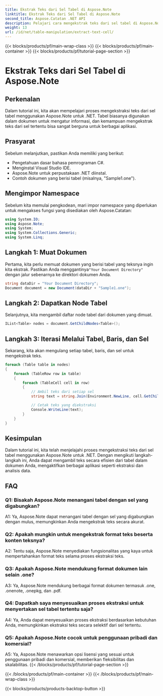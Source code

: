 ```yaml
---
title: Ekstrak Teks dari Sel Tabel di Aspose.Note
linktitle: Ekstrak Teks dari Sel Tabel di Aspose.Note
second_title: Aspose.Catatan .NET API
description: Pelajari cara mengekstrak teks dari sel tabel di Aspose.Note untuk .NET. Tingkatkan kemampuan pemrosesan dokumen Anda dengan mudah.
weight: 13
url: /id/net/table-manipulation/extract-text-cell/
---
```


{{< blocks/products/pf/main-wrap-class >}}
{{< blocks/products/pf/main-container >}}
{{< blocks/products/pf/tutorial-page-section >}}

# Ekstrak Teks dari Sel Tabel di Aspose.Note

## Perkenalan

Dalam tutorial ini, kita akan mempelajari proses mengekstraksi teks dari sel tabel menggunakan Aspose.Note untuk .NET. Tabel biasanya digunakan dalam dokumen untuk mengatur informasi, dan kemampuan mengekstrak teks dari sel tertentu bisa sangat berguna untuk berbagai aplikasi.

## Prasyarat

Sebelum melanjutkan, pastikan Anda memiliki yang berikut:

- Pengetahuan dasar bahasa pemrograman C#.
- Menginstal Visual Studio IDE.
- Aspose.Note untuk perpustakaan .NET diinstal.
- Contoh dokumen yang berisi tabel (misalnya, "Sample1.one").

## Mengimpor Namespace

Sebelum kita memulai pengkodean, mari impor namespace yang diperlukan untuk mengakses fungsi yang disediakan oleh Aspose.Catatan:

```csharp
using System.IO;
using Aspose.Note;
using System;
using System.Collections.Generic;
using System.Linq;
```

## Langkah 1: Muat Dokumen

 Pertama, kita perlu memuat dokumen yang berisi tabel yang teksnya ingin kita ekstrak. Pastikan Anda menggantinya`"Your Document Directory"` dengan jalur sebenarnya ke direktori dokumen Anda.

```csharp
string dataDir = "Your Document Directory";
Document document = new Document(dataDir + "Sample1.one");
```

## Langkah 2: Dapatkan Node Tabel

Selanjutnya, kita mengambil daftar node tabel dari dokumen yang dimuat.

```csharp
IList<Table> nodes = document.GetChildNodes<Table>();
```

## Langkah 3: Iterasi Melalui Tabel, Baris, dan Sel

Sekarang, kita akan mengulang setiap tabel, baris, dan sel untuk mengekstrak teks.

```csharp
foreach (Table table in nodes)
{
    foreach (TableRow row in table)
    {
        foreach (TableCell cell in row)
        {
            // Ambil teks dari setiap sel
            string text = string.Join(Environment.NewLine, cell.GetChildNodes<RichText>().Select(e => e.Text)) + Environment.NewLine;

            // Cetak teks yang diekstraksi
            Console.WriteLine(text);
        }
    }
}
```

## Kesimpulan

Dalam tutorial ini, kita telah menjelajahi proses mengekstraksi teks dari sel tabel menggunakan Aspose.Note untuk .NET. Dengan mengikuti langkah-langkah ini, Anda dapat mengambil teks secara efisien dari tabel dalam dokumen Anda, mengaktifkan berbagai aplikasi seperti ekstraksi dan analisis data.

## FAQ

### Q1: Bisakah Aspose.Note menangani tabel dengan sel yang digabungkan?

A1: Ya, Aspose.Note dapat menangani tabel dengan sel yang digabungkan dengan mulus, memungkinkan Anda mengekstrak teks secara akurat.

### Q2: Apakah mungkin untuk mengekstrak format teks beserta konten teksnya?

A2: Tentu saja, Aspose.Note menyediakan fungsionalitas yang kaya untuk mempertahankan format teks selama proses ekstraksi teks.

### Q3: Apakah Aspose.Note mendukung format dokumen lain selain .one?

A3: Ya, Aspose.Note mendukung berbagai format dokumen termasuk .one, .onenote, .onepkg, dan .pdf.

### Q4: Dapatkah saya menyesuaikan proses ekstraksi untuk menyertakan sel tabel tertentu saja?

A4: Ya, Anda dapat menyesuaikan proses ekstraksi berdasarkan kebutuhan Anda, memungkinkan ekstraksi teks secara selektif dari sel tertentu.

### Q5: Apakah Aspose.Note cocok untuk penggunaan pribadi dan komersial?

A5: Ya, Aspose.Note menawarkan opsi lisensi yang sesuai untuk penggunaan pribadi dan komersial, memberikan fleksibilitas dan skalabilitas.
{{< /blocks/products/pf/tutorial-page-section >}}

{{< /blocks/products/pf/main-container >}}
{{< /blocks/products/pf/main-wrap-class >}}

{{< blocks/products/products-backtop-button >}}
